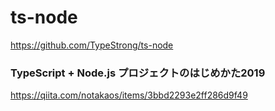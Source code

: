 # ts-node
https://github.com/TypeStrong/ts-node


### TypeScript + Node.js プロジェクトのはじめかた2019
https://qiita.com/notakaos/items/3bbd2293e2ff286d9f49
